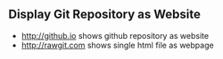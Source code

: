 ## Display Git Repository as Website

* http://github.io shows github repository as website
* http://rawgit.com shows single html file as webpage
